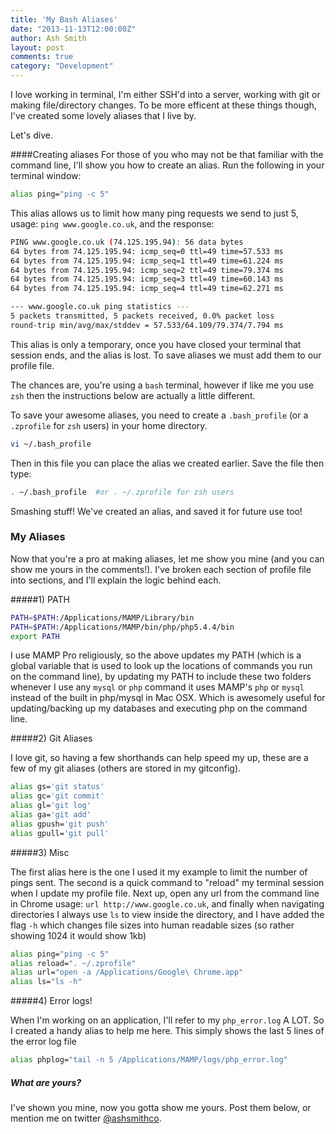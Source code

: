 ```yaml
---
title: 'My Bash Aliases'
date: "2013-11-13T12:00:00Z"
author: Ash Smith
layout: post
comments: true
category: "Development"
---
```

I love working in terminal, I'm either SSH'd into a server, working with git or making file/directory changes. To be more efficent at these things though, I've created some lovely aliases that I live by.

Let's dive.

####Creating aliases
For those of you who may not be that familiar with the command line, I'll show you how to create an alias. Run the following in your terminal window:

```bash
alias ping="ping -c 5"
```
This alias allows us to limit how many ping requests we send to just 5, usage: `ping www.google.co.uk`, and the response:

```bash
PING www.google.co.uk (74.125.195.94): 56 data bytes
64 bytes from 74.125.195.94: icmp_seq=0 ttl=49 time=57.533 ms
64 bytes from 74.125.195.94: icmp_seq=1 ttl=49 time=61.224 ms
64 bytes from 74.125.195.94: icmp_seq=2 ttl=49 time=79.374 ms
64 bytes from 74.125.195.94: icmp_seq=3 ttl=49 time=60.143 ms
64 bytes from 74.125.195.94: icmp_seq=4 ttl=49 time=62.271 ms

--- www.google.co.uk ping statistics ---
5 packets transmitted, 5 packets received, 0.0% packet loss
round-trip min/avg/max/stddev = 57.533/64.109/79.374/7.794 ms
```

This alias is only a temporary, once you have closed your terminal that session ends, and the alias is lost. To save aliases we must add them to our profile file.

The chances are, you're using a `bash` terminal, however if like me you use `zsh` then the instructions below are actually a little different.

To save your awesome aliases, you need to create a `.bash_profile` (or a `.zprofile` for `zsh` users) in your home directory.

```bash
vi ~/.bash_profile
```

Then in this file you can place the alias we created earlier. Save the file then type:

```bash
. ~/.bash_profile  #or . ~/.zprofile for zsh users
```

Smashing stuff! We've created an alias, and saved it for future use too!

### My Aliases

Now that you're a pro at making aliases, let me show you mine (and you can show me yours in the comments!). I've broken each section of profile file into sections, and I'll explain the logic behind each.

#####1) PATH

```bash
PATH=$PATH:/Applications/MAMP/Library/bin
PATH=$PATH:/Applications/MAMP/bin/php/php5.4.4/bin
export PATH
```

I use MAMP Pro religiously, so the above updates my PATH (which is a global variable that is used to look up the locations of commands you run on the command line), by updating my PATH to include these two folders whenever I use any `mysql` or `php` command it uses MAMP's `php` or `mysql` instead of the built in php/mysql in Mac OSX. Which is awesomely useful for updating/backing up my databases and executing php on the command line.

#####2) Git Aliases

I love git, so having a few shorthands can help speed my up, these are a few of my git aliases (others are stored in my gitconfig).

```bash
alias gs='git status'
alias gc='git commit'
alias gl='git log'
alias ga='git add'
alias gpush='git push'
alias gpull='git pull'
```

#####3) Misc

The first alias here is the one I used it my example to limit the number of pings sent. The second is a quick command to "reload" my terminal session when I update my profile file. Next up, open any url from the command line in Chrome usage: `url http://www.google.co.uk`, and finally when navigating directories I always use `ls` to view inside the directory, and I have added the flag `-h` which changes file sizes into human readable sizes (so rather showing 1024 it would show 1kb)

```bash
alias ping="ping -c 5"
alias reload=". ~/.zprofile"
alias url="open -a /Applications/Google\ Chrome.app"
alias ls="ls -h"
```

#####4) Error logs!

When I'm working on an application, I'll refer to my `php_error.log` A LOT. So I created a handy alias to help me here. This simply shows the last 5 lines of the error log file

```bash
alias phplog="tail -n 5 /Applications/MAMP/logs/php_error.log"
```

##### What are yours?

I've shown you mine, now you gotta show me yours. Post them below, or mention me on twitter [@ashsmithco](http://twitter.com/ashsmithco).
